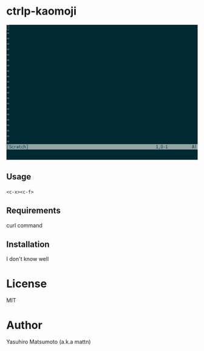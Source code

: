 # ctrlp-kaomoji

![](https://raw.githubusercontent.com/mattn/ctrlp-kaomoji/master/data/screenshot.gif)

## Usage

`<c-x><c-f>`

## Requirements

curl command

## Installation

I don't know well

# License

MIT

# Author

Yasuhiro Matsumoto (a.k.a mattn)
